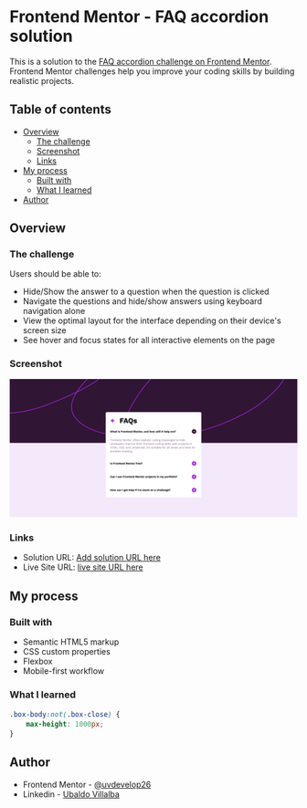 # Frontend Mentor - FAQ accordion solution

This is a solution to the [FAQ accordion challenge on Frontend Mentor](https://www.frontendmentor.io/challenges/faq-accordion-wyfFdeBwBz). Frontend Mentor challenges help you improve your coding skills by building realistic projects. 

## Table of contents

- [Overview](#overview)
  - [The challenge](#the-challenge)
  - [Screenshot](#screenshot)
  - [Links](#links)
- [My process](#my-process)
  - [Built with](#built-with)
  - [What I learned](#what-i-learned)
- [Author](#author)


## Overview

### The challenge

Users should be able to:

- Hide/Show the answer to a question when the question is clicked
- Navigate the questions and hide/show answers using keyboard navigation alone
- View the optimal layout for the interface depending on their device's screen size
- See hover and focus states for all interactive elements on the page

### Screenshot

![](./design/result-desktop.png)



### Links

- Solution URL: [Add solution URL here](https://github.com/uvdevelop26/FAQ---Accordion)
- Live Site URL: [live site URL here](https://uvdevelop26.github.io/FAQ---Accordion/)

## My process

### Built with

- Semantic HTML5 markup
- CSS custom properties
- Flexbox
- Mobile-first workflow


### What I learned

```css
.box-body:not(.box-close) {
    max-height: 1000px;
}

```


## Author

- Frontend Mentor - [@uvdevelop26](https://www.frontendmentor.io/profile/uvdevelop26)
- Linkedin - [Ubaldo Villalba](https://www.linkedin.com/in/ubaldo-villalba-6727a021a/)



